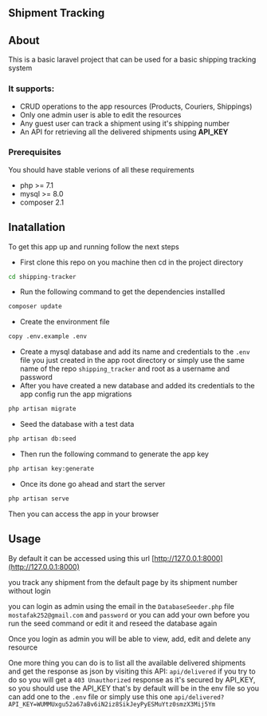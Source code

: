 ## Shipment Tracking

## About

This is a basic laravel project that can be used for a basic shipping tracking system


### It supports:

- CRUD operations to the app resources (Products, Couriers, Shippings)
- Only one admin user is able to edit the resources
- Any guest user can track a shipment using it's shipping number
- An API for retrieving all the delivered shipments using **API_KEY**


 ### Prerequisites

 You should have stable verions of all these requirements
 - php >= 7.1
 - mysql >= 8.0
 - composer 2.1


## Inatallation

To get this app up and running follow the next steps

- First clone this repo on you machine then cd in the project directory
```bash
cd shipping-tracker
```
- Run the following command to get the dependencies installled
```bash
composer update
```
- Create the environment file
```bash
copy .env.example .env
```

- Create a mysql database and add its name and credentials to the `.env` file you just created in the app root directory or simply use the same name of the repo `shipping_tracker` and root as a username and password
- After you have created a new database and added its credentials to the app config run the app migrations
```bash
php artisan migrate
```
- Seed the database with a test data
```bash
php artisan db:seed
```
- Then run the following command to generate the app key
```bash
php artisan key:generate
```
- Once its done go ahead and start the server
```bash
php artisan serve
```
Then you can access the app in your browser

## Usage

By default it can be accessed using this url [http://127.0.0.1:8000](http://127.0.0.1:8000)

you track any shipment from the default page by its shipment number without login


you can login as admin using the email in the `DatabaseSeeder.php` file `mostafak252@gmail.com` and `password` or you can add your own before you run the seed command or edit it and reseed the database again

Once you login as admin you will be able to view, add, edit and delete any resource

One more thing you can do is to list all the available delivered shipments and get the response as json by visiting this API: `api/delivered`
if you try to do so you will get a `403 Unauthorized` response as it's secured by API_KEY, so you should use the API_KEY that's by default will be in the env file so you can add one to the `.env` file or simply use this one `api/delivered?API_KEY=WUMMUxgu52a67aBv6iN2iz8SikJeyPyESMuYtz0smzX3Mij5Ym`
